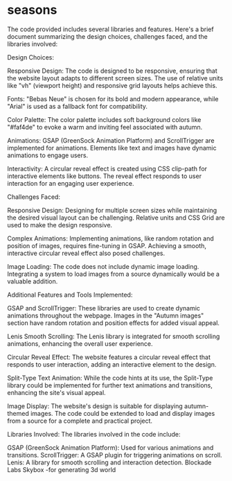 # seasons
The code provided includes several libraries and features. Here's a brief document summarizing the design choices, challenges faced, and the libraries involved:

Design Choices:

Responsive Design: The code is designed to be responsive, ensuring that the website layout adapts to different screen sizes. The use of relative units like "vh" (viewport height) and responsive grid layouts helps achieve this.

Fonts: "Bebas Neue" is chosen for its bold and modern appearance, while "Arial" is used as a fallback font for compatibility.

Color Palette: The color palette includes soft background colors like "#faf4de" to evoke a warm and inviting feel associated with autumn.

Animations: GSAP (GreenSock Animation Platform) and ScrollTrigger are implemented for animations. Elements like text and images have dynamic animations to engage users.

Interactivity: A circular reveal effect is created using CSS clip-path for interactive elements like buttons. The reveal effect responds to user interaction for an engaging user experience.

Challenges Faced:

Responsive Design: Designing for multiple screen sizes while maintaining the desired visual layout can be challenging. Relative units and CSS Grid are used to make the design responsive.

Complex Animations: Implementing animations, like random rotation and position of images, requires fine-tuning in GSAP. Achieving a smooth, interactive circular reveal effect also posed challenges.

Image Loading: The code does not include dynamic image loading. Integrating a system to load images from a source dynamically would be a valuable addition.

Additional Features and Tools Implemented:

GSAP and ScrollTrigger: These libraries are used to create dynamic animations throughout the webpage. Images in the "Autumn images" section have random rotation and position effects for added visual appeal.

Lenis Smooth Scrolling: The Lenis library is integrated for smooth scrolling animations, enhancing the overall user experience.

Circular Reveal Effect: The website features a circular reveal effect that responds to user interaction, adding an interactive element to the design.

Split-Type Text Animation: While the code hints at its use, the Split-Type library could be implemented for further text animations and transitions, enhancing the site's visual appeal.

Image Display: The website's design is suitable for displaying autumn-themed images. The code could be extended to load and display images from a source for a complete and practical project.

Libraries Involved:
The libraries involved in the code include:

GSAP (GreenSock Animation Platform): Used for various animations and transitions.
ScrollTrigger: A GSAP plugin for triggering animations on scroll.
Lenis: A library for smooth scrolling and interaction detection.
Blockade Labs Skybox -for  generating 3d world
